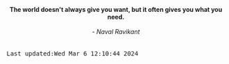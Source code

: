 
<div align="center"><b><span>The world doesn't always give you want, but it often gives you what you need.</span></b><br><br><i> - Naval Ravikant</i></div>
<br><br><kbd>Last updated:Wed Mar  6 12:10:44 2024</kbd>